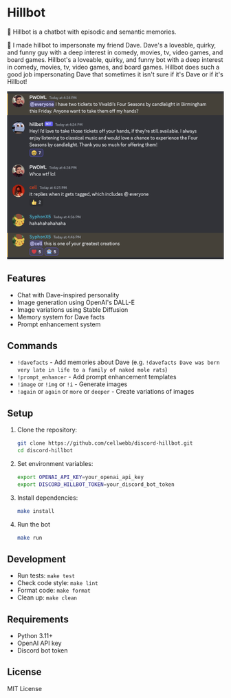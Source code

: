 # Hillbot

:brain: Hillbot is a chatbot with episodic and semantic memories.

:robot: I made hillbot to impersonate my friend Dave. Dave's a loveable, quirky, and funny guy with a deep interest in comedy, movies, tv, video games, and board games. Hillbot's a loveable, quirky, and funny bot with a deep interest in comedy, movies, tv, video games, and board games. Hillbot does such a good job impersonating Dave that sometimes it isn't sure if it's Dave or if it's Hillbot!

![Image](assets/Screenshot.png)

## Features

- Chat with Dave-inspired personality
- Image generation using OpenAI's DALL-E
- Image variations using Stable Diffusion
- Memory system for Dave facts
- Prompt enhancement system

## Commands

- `!davefacts` - Add memories about Dave (e.g. `!davefacts Dave was born very late in life to a family of naked mole rats`)
- `!prompt_enhancer` - Add prompt enhancement templates
- `!image` or `!img` or `!i` - Generate images
- `!again` or `again` or `more` or `deeper` - Create variations of images

## Setup

1. Clone the repository:

   ```bash
   git clone https://github.com/cellwebb/discord-hillbot.git
   cd discord-hillbot
   ```

2. Set environment variables:

   ```bash
   export OPENAI_API_KEY=your_openai_api_key
   export DISCORD_HILLBOT_TOKEN=your_discord_bot_token
   ```

3. Install dependencies:

   ```bash
   make install
   ```

4. Run the bot

   ```bash
   make run
   ```

## Development

- Run tests: `make test`
- Check code style: `make lint`
- Format code: `make format`
- Clean up: `make clean`

## Requirements

- Python 3.11+
- OpenAI API key
- Discord bot token

## License

MIT License
